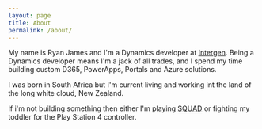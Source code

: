 ```yaml
---
layout: page
title: About
permalink: /about/
---
```


My name is Ryan James and I'm a Dynamics developer at [Intergen](https://www.intergen.co.nz/). Being a Dynamics developer means I'm a jack of all trades, and I spend my time building custom D365, PowerApps, Portals and Azure solutions.

I was born in South Africa but I'm current living and working int the land of the long white cloud, New Zealand.

If i'm not building something then either I'm playing [SQUAD](https://joinsquad.com/) or fighting my toddler for the Play Station 4 controller.
